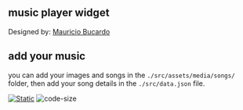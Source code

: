 ## music player widget

Designed by: [Mauricio Bucardo](https://dribbble.com/shots/6957353-Music-Player-Widget)

## add your music

you can add your images and songs in the `./src/assets/media/songs/` folder,
then add your song details in the `./src/data.json` file.

[![Static](https://github.com/yourziro/musik/actions/workflows/static.yml/badge.svg)](https://github.com/yourziro/musik/actions/workflows/static.yml)
![code-size](https://img.shields.io/github/languages/code-size/yourziro/musik)